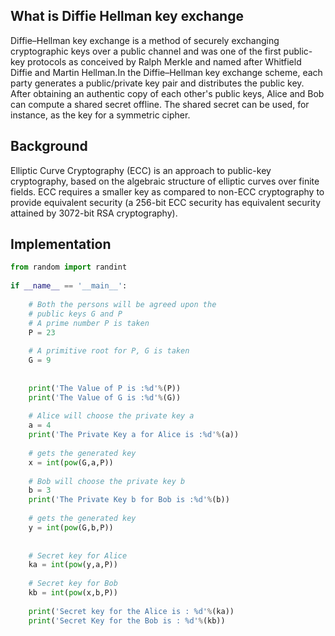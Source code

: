 ## What is Diffie Hellman key exchange
Diffie–Hellman key exchange is a method of securely exchanging cryptographic keys over a public channel and was one of the first public-key protocols as conceived by Ralph Merkle and named after Whitfield Diffie and Martin Hellman.In the Diffie–Hellman key exchange scheme, each party generates a public/private key pair and distributes the public key. After obtaining an authentic copy of each other's public keys, Alice and Bob can compute a shared secret offline. The shared secret can be used, for instance, as the key for a symmetric cipher.


## Background

Elliptic Curve Cryptography (ECC) is an approach to public-key cryptography, based on the algebraic structure of elliptic curves over finite fields. ECC requires a smaller key as compared to non-ECC cryptography to provide equivalent security (a 256-bit ECC security has equivalent security attained by 3072-bit RSA cryptography).


## Implementation 

```py
from random import randint
 
if __name__ == '__main__':
 
    # Both the persons will be agreed upon the
    # public keys G and P
    # A prime number P is taken
    P = 23
     
    # A primitive root for P, G is taken
    G = 9
     
      
    print('The Value of P is :%d'%(P))
    print('The Value of G is :%d'%(G))
     
    # Alice will choose the private key a
    a = 4
    print('The Private Key a for Alice is :%d'%(a))
     
    # gets the generated key
    x = int(pow(G,a,P)) 
     
    # Bob will choose the private key b
    b = 3
    print('The Private Key b for Bob is :%d'%(b))
    
    # gets the generated key
    y = int(pow(G,b,P)) 
     
     
    # Secret key for Alice
    ka = int(pow(y,a,P))
     
    # Secret key for Bob
    kb = int(pow(x,b,P))
     
    print('Secret key for the Alice is : %d'%(ka))
    print('Secret Key for the Bob is : %d'%(kb))
    
```
